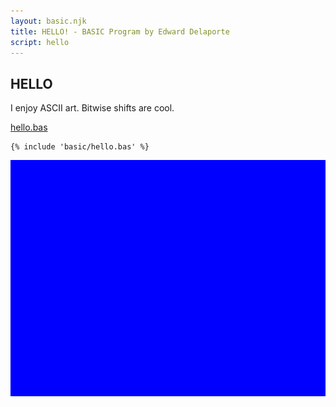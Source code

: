 ```yaml
---
layout: basic.njk
title: HELLO! - BASIC Program by Edward Delaporte
script: hello
---
```


## HELLO

I enjoy ASCII art.
Bitwise shifts are cool.

[hello.bas][1]

```basic
{% include 'basic/hello.bas' %}
```

![Animation of BASIC program - HELLO](/img/basic/hello.gif)

[1]: https://github.com/edthedev/edthedev.github.io/blob/main/_includes/basic/hello.bas
